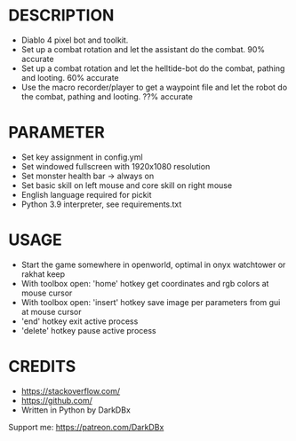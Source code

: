 # DESCRIPTION
- Diablo 4 pixel bot and toolkit.
- Set up a combat rotation and let the assistant do the combat. 90% accurate
- Set up a combat rotation and let the helltide-bot do the combat, pathing and looting. 60% accurate
- Use the macro recorder/player to get a waypoint file and let the robot do the combat, pathing and looting. ??% accurate


# PARAMETER
- Set key assignment in config.yml
- Set windowed fullscreen with 1920x1080 resolution
- Set monster health bar -> always on
- Set basic skill on left mouse and core skill on right mouse
- English language required for pickit
- Python 3.9 interpreter, see requirements.txt


# USAGE
- Start the game somewhere in openworld, optimal in onyx watchtower or rakhat keep
- With toolbox open: 'home' hotkey get coordinates and rgb colors at mouse cursor
- With toolbox open: 'insert' hotkey save image per parameters from gui at mouse cursor
- 'end' hotkey exit active process
- 'delete' hotkey pause active process


# CREDITS
- https://stackoverflow.com/
- https://github.com/
- Written in Python by DarkDBx


Support me: https://patreon.com/DarkDBx


